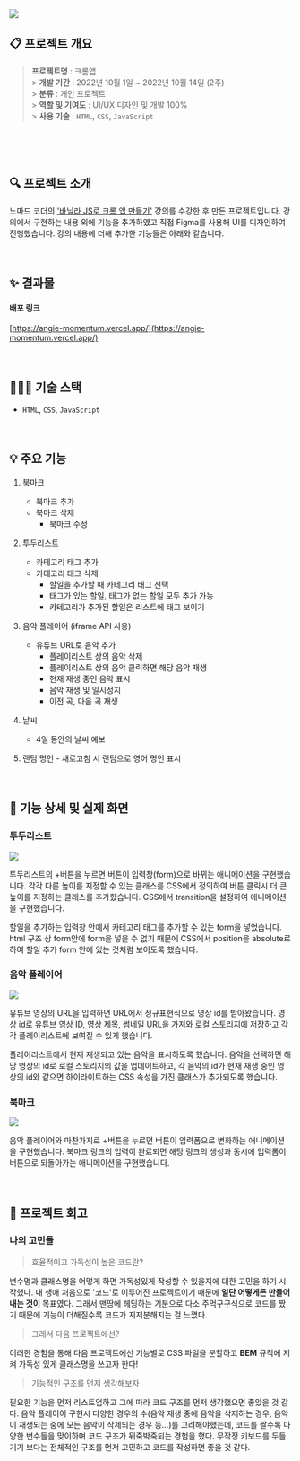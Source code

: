 <img src="./assets/main.gif">

## 📋 프로젝트 개요

> **프로젝트명** : 크롬앱 <br/> > **개발 기간** : 2022년 10월 1일 ~ 2022년 10월 14일 (2주) <br/> > **분류** : 개인 프로젝트 <br/> > **역할 및 기여도** : UI/UX 디자인 및 개발 100%<br/> > **사용 기술** : `HTML`, `CSS`, `JavaScript`

<br/>
<br/>
<br/>

## 🔍 프로젝트 소개

노마드 코더의 ['바닐라 JS로 크롬 앱 만들기'](https://nomadcoders.co/javascript-for-beginners) 강의를 수강한 후 만든 프로젝트입니다.
강의에서 구현하는 내용 외에 기능을 추가하였고 직접 Figma를 사용해 UI를 디자인하여 진행했습니다. 강의 내용에 더해 추가한 기능들은 아래와 같습니다.
<br/>
<br/>
<br/>

## ✨ 결과물

#### 배포 링크

[https://angie-momentum.vercel.app/](https://angie-momentum.vercel.app/)
<br/>
<br/>
<br/>

## 👩🏻‍💻 기술 스택

- `HTML`, `CSS`, `JavaScript`
  <br/>
  <br/>
  <br/>

## 💡 주요 기능

1. 북마크

   - 북마크 추가
   - 북마크 삭제
     - 북마크 수정

2. 투두리스트

   - 카테고리 태그 추가
   - 카테고리 태그 삭제
     - 할일을 추가할 때 카테고리 태그 선택
     - 태그가 있는 할일, 태그가 없는 할일 모두 추가 가능
     - 카테고리가 추가된 할일은 리스트에 태그 보이기

3. 음악 플레이어 (iframe API 사용)

   - 유튜브 URL로 음악 추가
     - 플레이리스트 상의 음악 삭제
     - 플레이리스트 상의 음악 클릭하면 해당 음악 재생
     - 현재 재생 중인 음악 표시
     - 음악 재생 및 일시정지
     - 이전 곡, 다음 곡 재생

4. 날씨

   - 4일 동안의 날씨 예보

5. 랜덤 명언 - 새로고침 시 랜덤으로 영어 명언 표시
   <br/>
   <br/>
   <br/>

## 🌃 기능 상세 및 실제 화면

### 투두리스트

<img src="./assets/todolist.gif">

투두리스트의 +버튼을 누르면 버튼이 입력창(form)으로 바뀌는 애니메이션을 구현했습니다. 각각 다른 높이를 지정할 수 있는 클래스를 CSS에서 정의하여 버튼 클릭시 더 큰 높이를 지정하는 클래스를 추가햤습니다. CSS에서 transition을 설정하여 애니메이션을 구현했습니다.

할일을 추가하는 입력창 안에서 카테고리 태그를 추가할 수 있는 form을 넣었습니다. html 구조 상 form안에 form을 넣을 수 없기 때문에 CSS에서 position을 absolute로 하여 할일 추가 form 안에 있는 것처럼 보이도록 했습니다.
<br/>

### 음악 플레이어

<img src="https://velog.velcdn.com/images/94applekoo/post/d068176d-85b5-4dd4-8449-f8150bb52692/image.gif">

유튜브 영상의 URL을 입력하면 URL에서 정규표현식으로 영상 id를 받아왔습니다. 영상 id로 유튜브 영상 ID, 영상 제목, 썸네일 URL을 가져와 로컬 스토리지에 저장하고 각각 플레이리스트에 보여질 수 있게 했습니다.

플레이리스트에서 현재 재생되고 있는 음악을 표시하도록 했습니다. 음악을 선택하면 해당 영상의 id로 로컬 스토리지의 값을 업데이트하고, 각 음악의 id가 현재 재생 중인 영상의 id와 같으면 하이라이트하는 CSS 속성을 가진 클래스가 추가되도록 했습니다.
<br/>

### 북마크

<img src="https://velog.velcdn.com/images/94applekoo/post/2eae8b63-d0eb-4f0a-adbc-bd83b1d37405/image.gif">

음악 플레이어와 마찬가지로 +버튼을 누르면 버튼이 입력폼으로 변화하는 애니메이션을 구현했습니다. 북마크 링크의 입력이 완료되면 해당 링크의 생성과 동시에 입력폼이 버튼으로 되돌아가는 애니메이션을 구현했습니다.
<br/>
<br/>
<br/>

## 💭 프로젝트 회고

### 나의 고민들

> 효율적이고 가독성이 높은 코드란?

변수명과 클래스명을 어떻게 하면 가독성있게 작성할 수 있을지에 대한 고민을 하기 시작했다. 내 생애 처음으로 '코드'로 이루어진 프로젝트이기 때문에 **일단 어떻게든 만들어내는 것이** 목표였다. 그래서 맨땅에 헤딩하는 기분으로 다소 주먹구구식으로 코드를 짰기 때문에 기능이 더해질수록 코드가 지저분해지는 걸 느꼈다.
<br/>

> 그래서 다음 프로젝트에선?

이러한 경험을 통해 다음 프로젝트에선 기능별로 CSS 파일을 분할하고 **BEM** 규칙에 지켜 가독성 있게 클래스명을 쓰고자 한다!
<br/>

> 기능적인 구조를 먼저 생각해보자

필요한 기능을 먼저 리스트업하고 그에 따라 코드 구조를 먼저 생각했으면 좋았을 것 같다. 음악 플레이어 구현시 다양한 경우의 수(음악 재생 중에 음악을 삭제하는 경우, 음악이 재생되는 중에 모든 음악이 삭제되는 경우 등...)를 고려해야했는데, 코드를 짤수록 다양한 변수들을 맞이하며 코드 구조가 뒤죽박죽되는 경험을 했다. 무작정 키보드를 두들기기 보다는 전체적인 구조를 먼저 고민하고 코드를 작성하면 좋을 것 같다.
<br>
<br>
<br>
<br>
<br>
<br>
<br>
<br>
<br>
<br>
